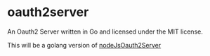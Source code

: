 # oauth2server
An Oauth2 Server written in Go and licensed under the MIT license.

This will be a golang version of [nodeJsOauth2Server](https://github.com/Ulbora/nodeJsOauth2Server)
